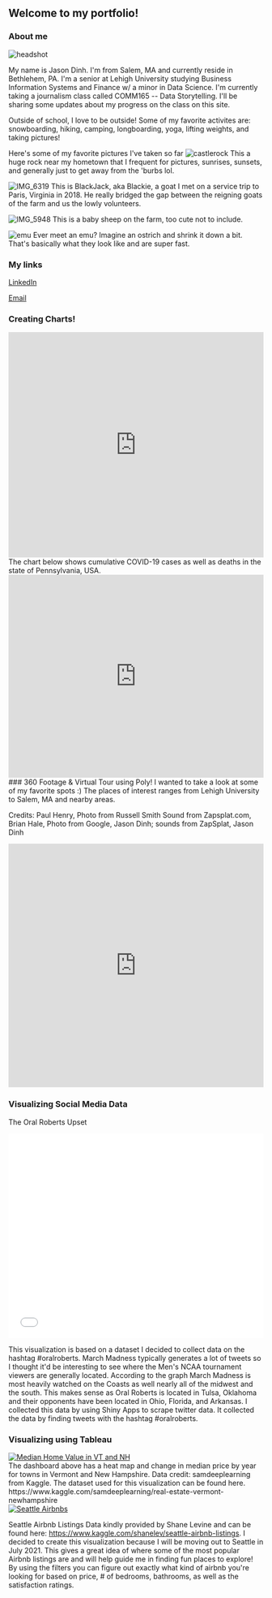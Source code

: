 ## Welcome to my portfolio!

### About me
![headshot](https://github.com/tdinhjason/tdinhjason.github.io/blob/main/assets/headshot.jpg?raw=true)

My name is Jason Dinh. I'm from Salem, MA and currently reside in Bethlehem, PA. I'm a senior at Lehigh University studying Business Information Systems and Finance w/ a minor in Data Science. I'm currently taking a journalism class called COMM165 -- Data Storytelling. I'll be sharing some updates about my progress on the class on this site.

Outside of school, I love to be outside! Some of my favorite activites are: snowboarding, hiking, camping, longboarding, yoga, lifting weights, and taking pictures!

Here's some of my favorite pictures I've taken so far
![castlerock](https://github.com/tdinhjason/tdinhjason.github.io/blob/main/assets/castlerock.jpeg?raw=true)
This a huge rock near my hometown that I frequent for pictures, sunrises, sunsets, and generally just to get away from the 'burbs lol.

![IMG_6319](https://github.com/tdinhjason/tdinhjason.github.io/blob/main/assets/IMG_6319.jpg?raw=true)
This is BlackJack, aka Blackie, a goat I met on a service trip to Paris, Virginia in 2018. He really bridged the gap between the reigning goats of the farm and us the lowly volunteers.

![IMG_5948](https://github.com/tdinhjason/tdinhjason.github.io/blob/main/assets/IMG_5948.jpg?raw=true)
This is a baby sheep on the farm, too cute not to include.

![emu](https://github.com/tdinhjason/tdinhjason.github.io/blob/main/assets/emu.jpg?raw=true)
Ever meet an emu? Imagine an ostrich and shrink it down a bit. That's basically what they look like and are super fast.

### My links

[LinkedIn](https://www.linkedin.com/in/dinhjason/)

[Email](mailto:jtd221@lehigh.edu)

### Creating Charts!
<iframe title="" aria-label="chart" id="datawrapper-chart-4ff0b" src="https://datawrapper.dwcdn.net/4ff0b/1/" scrolling="no" frameborder="0" style="width: 0; min-width: 100% !important; border: none;" height="444"></iframe><script type="text/javascript">!function(){"use strict";window.addEventListener("message",(function(a){if(void 0!==a.data["datawrapper-height"])for(var e in a.data["datawrapper-height"]){var t=document.getElementById("datawrapper-chart-"+e)||document.querySelector("iframe[src*='"+e+"']");t&&(t.style.height=a.data["datawrapper-height"][e]+"px")}}))}();
</script>
The chart below shows cumulative COVID-19 cases as well as deaths in the state of Pennsylvania, USA. 
<iframe title="Confirmed COVID-19 cases and deaths for Pennsylvania" aria-label="Interactive line chart" id="datawrapper-chart-7d2Bv" src="https://datawrapper.dwcdn.net/7d2Bv/1/" scrolling="no" frameborder="0" style="width: 0; min-width: 100% !important; border: none;" height="400"></iframe><script type="text/javascript">!function(){"use strict";window.addEventListener("message",(function(a){if(void 0!==a.data["datawrapper-height"])for(var e in a.data["datawrapper-height"]){var t=document.getElementById("datawrapper-chart-"+e)||document.querySelector("iframe[src*='"+e+"']");t&&(t.style.height=a.data["datawrapper-height"][e]+"px")}}))}();
</script>
### 360 Footage & Virtual Tour using Poly! 
I wanted to take a look at some of my favorite spots :) The places of interest ranges from Lehigh University to Salem, MA and nearby areas.  

Credits: Paul Henry, Photo from Russell Smith Sound from Zapsplat.com, Brian Hale, Photo from Google, Jason Dinh; sounds from ZapSplat, Jason Dinh
<iframe width="100%" height="480px" src="https://poly.google.com/view/c8odwLdrl64/embed?chrome=min" frameborder="0" style="border:none;" allowvr="yes" allow="vr; xr; accelerometer; magnetometer; gyroscope; autoplay;" allowfullscreen mozallowfullscreen="true" webkitallowfullscreen="true" onmousewheel="" ></iframe>

### Visualizing Social Media Data
The Oral Roberts Upset

<style>.embed-container {position: relative; padding-bottom: 80%; height: 0; max-width: 100%;} .embed-container iframe, .embed-container object, .embed-container iframe{position: absolute; top: 0; left: 0; width: 100%; height: 100%;} small{position: absolute; z-index: 40; bottom: 0; margin-bottom: -15px;}</style><div class="embed-container"><iframe width="500" height="400" frameborder="0" scrolling="no" marginheight="0" marginwidth="0" title="Oral_roberts Heatmap" src="//lu.maps.arcgis.com/apps/Embed/index.html?webmap=23393e5524fe42a3a581515f318dcc9c&extent=-91.0259,29.6671,-58.5722,44.714&zoom=true&previewImage=false&scale=true&disable_scroll=true&theme=light"></iframe></div>
This visualization is based on a dataset I decided to collect data on the hashtag #oralroberts. March Madness typically generates a lot of tweets so I thought it'd be interesting to see where the Men's NCAA tournament viewers are generally located. According to the graph March Madness is most heavily watched on the Coasts as well nearly all of the midwest and the south. This makes sense as Oral Roberts is located in Tulsa, Oklahoma and their opponents have been located in Ohio, Florida, and Arkansas. I collected this data by using Shiny Apps to scrape twitter data. It collected the data by finding tweets with the hashtag #oralroberts.

### Visualizing using Tableau

<div class='tableauPlaceholder' id='viz1617906303698' style='position: relative'><noscript><a href='#'><img alt='Median Home Value in VT and NH ' src='https:&#47;&#47;public.tableau.com&#47;static&#47;images&#47;re&#47;realEstate_16179060482970&#47;Dashboard2&#47;1_rss.png' style='border: none' /></a></noscript><object class='tableauViz'  style='display:none;'><param name='host_url' value='https%3A%2F%2Fpublic.tableau.com%2F' /> <param name='embed_code_version' value='3' /> <param name='site_root' value='' /><param name='name' value='realEstate_16179060482970&#47;Dashboard2' /><param name='tabs' value='no' /><param name='toolbar' value='yes' /><param name='static_image' value='https:&#47;&#47;public.tableau.com&#47;static&#47;images&#47;re&#47;realEstate_16179060482970&#47;Dashboard2&#47;1.png' /> <param name='animate_transition' value='yes' /><param name='display_static_image' value='yes' /><param name='display_spinner' value='yes' /><param name='display_overlay' value='yes' /><param name='display_count' value='yes' /><param name='language' value='en' /><param name='filter' value='publish=yes' /></object></div> <script type='text/javascript'> var divElement = document.getElementById('viz1617906303698'); var vizElement = divElement.getElementsByTagName('object')[0]; if ( divElement.offsetWidth > 800 ) { vizElement.style.width='100%';vizElement.style.height=(divElement.offsetWidth*0.75)+'px';} else if ( divElement.offsetWidth > 500 ) { vizElement.style.width='100%';vizElement.style.height=(divElement.offsetWidth*0.75)+'px';} else { vizElement.style.width='100%';vizElement.style.height='1227px';} var scriptElement = document.createElement('script'); scriptElement.src = 'https://public.tableau.com/javascripts/api/viz_v1.js';                    vizElement.parentNode.insertBefore(scriptElement, vizElement); </script>
The dashboard above has a heat map and change in median price by year for towns in Vermont and New Hampshire. Data credit: samdeeplearning from Kaggle. The dataset used for this visualization can be found here. https://www.kaggle.com/samdeeplearning/real-estate-vermont-newhampshire


<div class='tableauPlaceholder' id='viz1618799159598' style='position: relative'><noscript><a href='#'><img alt='Seattle Airbnbs ' src='https:&#47;&#47;public.tableau.com&#47;static&#47;images&#47;se&#47;seattleAirbnbs&#47;SeattleAirbnbs&#47;1_rss.png' style='border: none' /></a></noscript><object class='tableauViz'  style='display:none;'><param name='host_url' value='https%3A%2F%2Fpublic.tableau.com%2F' /> <param name='embed_code_version' value='3' /> <param name='site_root' value='' /><param name='name' value='seattleAirbnbs&#47;SeattleAirbnbs' /><param name='tabs' value='no' /><param name='toolbar' value='yes' /><param name='static_image' value='https:&#47;&#47;public.tableau.com&#47;static&#47;images&#47;se&#47;seattleAirbnbs&#47;SeattleAirbnbs&#47;1.png' /> <param name='animate_transition' value='yes' /><param name='display_static_image' value='yes' /><param name='display_spinner' value='yes' /><param name='display_overlay' value='yes' /><param name='display_count' value='yes' /><param name='language' value='en' /><param name='filter' value='publish=yes' /></object></div> <script type='text/javascript'> var divElement = document.getElementById('viz1618799159598'); var vizElement = divElement.getElementsByTagName('object')[0]; vizElement.style.width='1016px';vizElement.style.height='991px'; var scriptElement = document.createElement('script'); scriptElement.src = 'https://public.tableau.com/javascripts/api/viz_v1.js'; vizElement.parentNode.insertBefore(scriptElement, vizElement); </script>

Seattle Airbnb Listings Data kindly provided by Shane Levine and can be found here: https://www.kaggle.com/shanelev/seattle-airbnb-listings. I decided to create this visualization because I will be moving out to Seattle in July 2021. This gives a great idea of where some of the most popular Airbnb listings are and will help guide me in finding fun places to explore! By using the filters you can figure out exactly what kind of airbnb you're looking for based on price, # of bedrooms, bathrooms, as well as the satisfaction ratings.